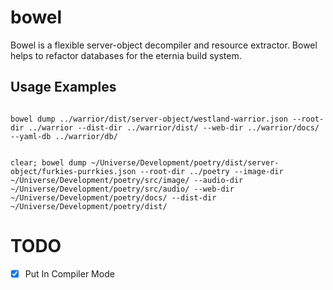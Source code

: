 # bowel
Bowel is a flexible server-object decompiler and resource extractor. Bowel helps to refactor databases for the eternia build system.

## Usage Examples

```shell

bowel dump ../warrior/dist/server-object/westland-warrior.json --root-dir ../warrior --dist-dir ../warrior/dist/ --web-dir ../warrior/docs/ --yaml-db ../warrior/db/


clear; bowel dump ~/Universe/Development/poetry/dist/server-object/furkies-purrkies.json --root-dir ../poetry --image-dir ~/Universe/Development/poetry/src/image/ --audio-dir ~/Universe/Development/poetry/src/audio/ --web-dir ~/Universe/Development/poetry/docs/ --dist-dir ~/Universe/Development/poetry/dist/

```

# TODO

- [x] Put In Compiler Mode
